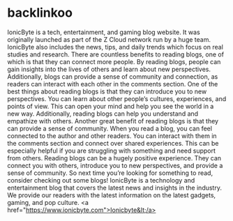 # backlinkoo
IonicByte is a tech, entertainment, and gaming blog website. It was originally launched as part of the Z Cloud network run by a huge team. IonicByte also includes the news, tips, and daily trends which focus on real studies and research.  There are countless benefits to reading blogs, one of which is that they can connect more people. By reading blogs, people can gain insights into the lives of others and learn about new perspectives. Additionally, blogs can provide a sense of community and connection, as readers can interact with each other in the comments section.  One of the best things about reading blogs is that they can introduce you to new perspectives. You can learn about other people’s cultures, experiences, and points of view. This can open your mind and help you see the world in a new way. Additionally, reading blogs can help you understand and empathize with others.  Another great benefit of reading blogs is that they can provide a sense of community. When you read a blog, you can feel connected to the author and other readers. You can interact with them in the comments section and connect over shared experiences. This can be especially helpful if you are struggling with something and need support from others.  Reading blogs can be a hugely positive experience. They can connect you with others, introduce you to new perspectives, and provide a sense of community. So next time you’re looking for something to read, consider checking out some blogs!  IonicByte is a technology and entertainment blog that covers the latest news and insights in the industry. We provide our readers with the latest information on the latest gadgets, gaming, and pop culture.   &lt;a href="https://www.ionicbyte.com">Ionicbyte&lt;/a>
